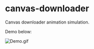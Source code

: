 # canvas-downloader
Canvas downloader animation simulation.

Demo below:

![Demo.gif](https://github.com/JSoon/canvas-downloader/blob/master/downloader-progress.gif?raw=true)
